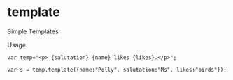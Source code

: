 template
========

Simple Templates

Usage
```
var temp="<p> {salutation} {name} likes {likes}.</p>";

var s = temp.template({name:"Polly", salutation:"Ms", likes:"birds"});
```
